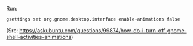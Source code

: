 Run:

```sh
gsettings set org.gnome.desktop.interface enable-animations false
```

(Src: https://askubuntu.com/questions/99874/how-do-i-turn-off-gnome-shell-activities-animations)
